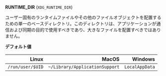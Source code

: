 **RUNTIME_DIR** (`XDG_RUNTIME_DIR`)

ユーザー固有のランタイムファイルやその他のファイルオブジェクトを配置するための単一のベースディレクトリ。このディレクトリは、アプリケーションが通信および同期の目的で使用すべきであり、大きなファイルを配置すべきではありません。

**デフォルト値**

|            Linux |                          MacOS |        Windows |
| ----------------:| ------------------------------:| --------------:|
| `/run/user/$UID` | `~/Library/ApplicationSupport` | `LocalAppData` |
